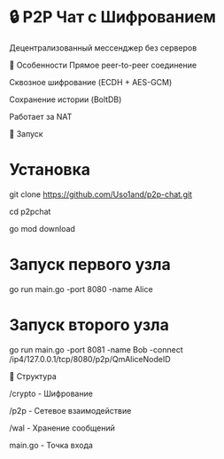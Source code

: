 # 🔒 P2P Чат с Шифрованием
Децентрализованный мессенджер без серверов


📌 Особенности
Прямое peer-to-peer соединение

Сквозное шифрование (ECDH + AES-GCM)

Сохранение истории (BoltDB)

Работает за NAT

🚀 Запуск
# Установка
git clone https://github.com/Uso1and/p2p-chat.git

cd p2pchat

go mod download


# Запуск первого узла

go run main.go -port 8080 -name Alice

# Запуск второго узла

go run main.go -port 8081 -name Bob -connect /ip4/127.0.0.1/tcp/8080/p2p/QmAliceNodeID

📂 Структура

/crypto   - Шифрование

/p2p      - Сетевое взаимодействие

/wal      - Хранение сообщений

main.go   - Точка входа
